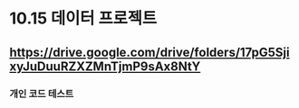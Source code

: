 # 10.15 데이터 프로젝트 

## https://drive.google.com/drive/folders/17pG5SjixyJuDuuRZXZMnTjmP9sAx8NtY

### 개인 코드 테스트